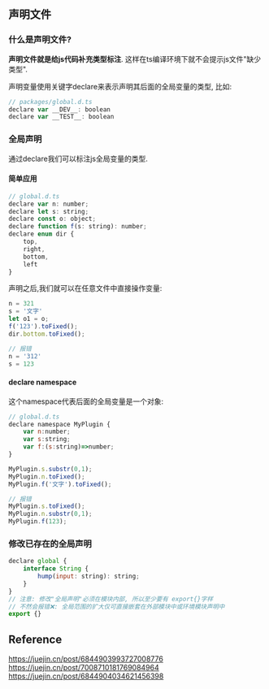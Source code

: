 ## 声明文件

### 什么是声明文件?
**声明文件就是给js代码补充类型标注**. 这样在ts编译环境下就不会提示js文件"缺少类型".

声明变量使用关键字declare来表示声明其后面的全局变量的类型, 比如:
```javascript
// packages/global.d.ts
declare var __DEV__: boolean
declare var __TEST__: boolean
```

### 全局声明
通过declare我们可以标注js全局变量的类型.

#### 简单应用
```javascript
// global.d.ts
declare var n: number;
declare let s: string;
declare const o: object;
declare function f(s: string): number;
declare enum dir {
    top,
    right,
    bottom,
    left
}
```

声明之后,我们就可以在任意文件中直接操作变量:
```javascript
n = 321
s = '文字'
let o1 = o;
f('123').toFixed();
dir.bottom.toFixed();

// 报错
n = '312'
s = 123
```

#### declare namespace
这个namespace代表后面的全局变量是一个对象: 

```javascript
// global.d.ts
declare namespace MyPlugin {
    var n:number;
    var s:string;
    var f:(s:string)=>number;
}
```

```javascript
MyPlugin.s.substr(0,1);
MyPlugin.n.toFixed();
MyPlugin.f('文字').toFixed();

// 报错
MyPlugin.s.toFixed();
MyPlugin.n.substr(0,1);
MyPlugin.f(123);
```


### 修改已存在的全局声明
```javascript
declare global {
    interface String {
        hump(input: string): string;
    }
}
// 注意: 修改"全局声明"必须在模块内部, 所以至少要有 export{}字样
// 不然会报错❌: 全局范围的扩大仅可直接嵌套在外部模块中或环境模块声明中
export {}
```

## Reference
https://juejin.cn/post/6844903993727008776  
https://juejin.cn/post/7008710181769084964  
https://juejin.cn/post/6844904034621456398  